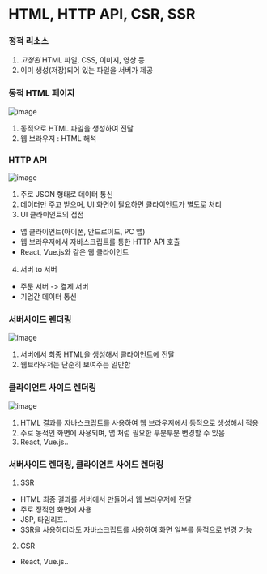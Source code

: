 # HTML, HTTP API, CSR, SSR 
### 정적 리소스 
1. *고정된* HTML 파일, CSS, 이미지, 영상 등 
2. 이미 생성(저장)되어 있는 파일을 서버가 제공 

### 동적 HTML 페이지 
![image](https://user-images.githubusercontent.com/44944031/113299440-d7ec3d00-9337-11eb-9d6b-80966b47e4cc.png)
1. 동적으로 HTML 파일을 생성하여 전달 
2. 웹 브라우저 : HTML 해석 

### HTTP API 
![image](https://user-images.githubusercontent.com/44944031/113299661-1255da00-9338-11eb-9885-1c653b142e0e.png)
1. 주로 JSON 형태로 데이터 통신
2. 데이터만 주고 받으며, UI 화면이 필요하면 클라이언트가 별도로 처리 
3. UI 클라이언트의 접점 
* 앱 클라이언트(아이폰, 안드로이드, PC 앱) 
* 웹 브라우저에서 자바스크립트를 통한 HTTP API 호출 
* React, Vue.js와 같은 웹 클라이언트
4. 서버 to 서버 
* 주문 서버 -> 결제 서버 
* 기업간 데이터 통신 

### 서버사이드 렌더링
![image](https://user-images.githubusercontent.com/44944031/113299447-da4e9700-9337-11eb-94b5-cd0fae8d96f4.png)
1. 서버에서 최종 HTML을 생성해서 클라이언트에 전달 
2. 웹브라우저는 단순히 보여주는 일만함 

### 클라이언트 사이드 렌더링 
![image](https://user-images.githubusercontent.com/44944031/113299456-dcb0f100-9337-11eb-98ce-000e387b56f7.png)
1. HTML 결과를 자바스크립트를 사용하여 웹 브라우저에서 동적으로 생성해서 적용 
2. 주로 동적인 화면에 사용되며, 앱 처럼 필요한 부분부분 변경할 수 있음 
3. React, Vue.js.. 

### 서버사이드 렌더링, 클라이언트 사이드 렌더링 
1. SSR 
* HTML 최종 결과를 서버에서 만들어서 웹 브라우저에 전달
* 주로 정적인 화면에 사용
* JSP, 타임리프.. 
* SSR을 사용하더라도 자바스크립트를 사용하여 화면 일부를 동적으로 변경 가능 
2. CSR 
* React, Vue.js.. 
